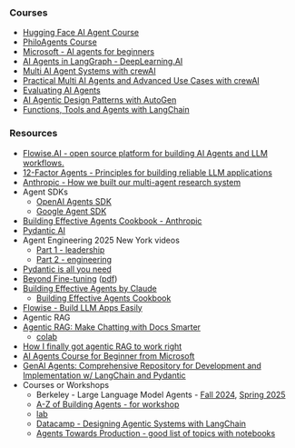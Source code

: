 

### Courses
* [Hugging Face AI Agent Course](https://huggingface.co/learn/agents-course/en/unit0/introduction)
* [PhiloAgents Course](https://github.com/neural-maze/philoagents-course)
* [Microsoft - AI agents for beginners](https://learn.microsoft.com/en-us/shows/ai-agents-for-beginners/)
* [AI Agents in LangGraph - DeepLearning.AI](https://www.deeplearning.ai/short-courses/ai-agents-in-langgraph/)
* [Multi AI Agent Systems with crewAI](https://www.deeplearning.ai/short-courses/multi-ai-agent-systems-with-crewai/)
* [Practical Multi AI Agents and Advanced Use Cases with crewAI](https://www.deeplearning.ai/short-courses/practical-multi-ai-agents-and-advanced-use-cases-with-crewai/)
* [Evaluating AI Agents](https://www.deeplearning.ai/short-courses/evaluating-ai-agents/)
* [AI Agentic Design Patterns with AutoGen](https://www.deeplearning.ai/short-courses/ai-agentic-design-patterns-with-autogen/)
* [Functions, Tools and Agents with LangChain](https://www.deeplearning.ai/short-courses/functions-tools-agents-langchain/)
  

### Resources
* [Flowise.AI - open source platform for building AI Agents and LLM workflows.](https://docs.flowiseai.com/)
* [12-Factor Agents - Principles for building reliable LLM applications](https://github.com/humanlayer/12-factor-agents)
* [Anthropic - How we built our multi-agent research system](https://www.anthropic.com/engineering/built-multi-agent-research-system)
* Agent SDKs
   * [OpenAI Agents SDK](https://openai.github.io/openai-agents-python/)
   * [Google Agent SDK](https://github.com/google/adk-python?tab=readme-ov-file)
* [Building Effective Agents Cookbook - Anthropic](https://github.com/anthropics/anthropic-cookbook/tree/main/patterns/agents)
* [Pydantic AI](https://ai.pydantic.dev)
* Agent Engineering 2025 New York videos
  *  [Part 1 - leadership](https://www.youtube.com/watch?v=L89GzWEILkM)
  *  [Part 2 - engineering](https://www.youtube.com/watch?v=D7BzTxVVMuw)
* [Pydantic is all you need](https://www.youtube.com/watch?v=yj-wSRJwrrc)
* [Beyond Fine-tuning](https://www.youtube.com/watch?v=oUrVqexBGBs) ([pdf](https://go.superwise.ai/hubfs/PDF%20assets/Beyond%20Fine-Tuning_%20LLM%20Optimization%20Webinar.pdf))
* [Building Effective Agents by Claude](https://www.anthropic.com/engineering/building-effective-agents)
  * [Building Effective Agents Cookbook](https://github.com/anthropics/anthropic-cookbook/tree/main/patterns/agents)
* [Flowise - Build LLM Apps Easily](https://github.com/FlowiseAI/Flowise)
* Agentic RAG
 * [Agentic RAG: Make Chatting with Docs Smarter](https://www.youtube.com/watch?v=QQAkXHRJcZg&list=PLVEEucA9MYhOu89CX8H3MBZqayTbcCTMr&index=32&t=391s)
   *  [colab](https://colab.research.google.com/drive/1-cTexfgPITZ6jkSLHsP7uObdfE1rfDxu?usp=sharing)
 * [How I finally got agentic RAG to work right](https://vectorize.io/how-i-finally-got-agentic-rag-to-work-right/)
 * [AI Agents Course for Beginner from Microsoft](https://github.com/microsoft/ai-agents-for-beginners)
* [GenAI Agents: Comprehensive Repository for Development and Implementation w/ LangChain and Pydantic](https://github.com/NirDiamant/GenAI_Agents)
* Courses or Workshops
  * Berkeley - Large Language Model Agents - [Fall 2024](https://llmagents-learning.org/f24), [Spring 2025](https://llmagents-learning.org/sp25)
  * [A-Z of Building Agents - for workshop](https://docs.google.com/presentation/d/e/2PACX-1vS_7MPYlpNeM3zyF4wulgOm5W3YoFfyGGckwm_P6tWmlkzEhtHpMnUMB3lVlkoMuPozBCGMtWmxfC8y/pub?slide=id.g2e5fecdb4ef_0_0)
  * [lab](https://mongodb-developer.github.io/ai-agents-lab/)
  * [Datacamp - Designing Agentic Systems with LangChain](https://campus.datacamp.com/courses/designing-agentic-systems-with-langchain/building-chatbots-with-langgraph?ex=1)
  * [Agents Towards Production - good list of topics with notebooks](https://github.com/NirDiamant/agents-towards-production)
